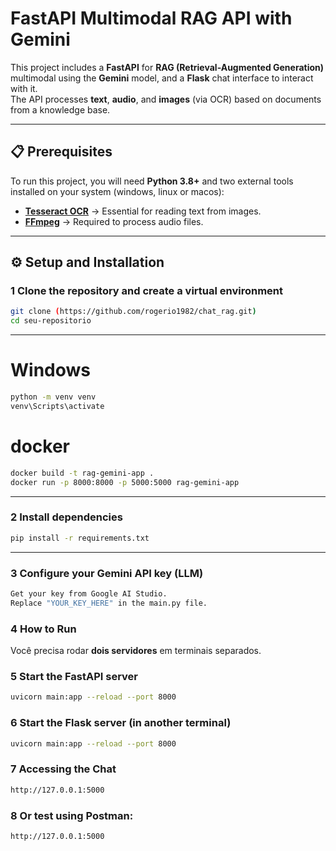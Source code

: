 # FastAPI Multimodal RAG API with Gemini

This project includes a **FastAPI** for **RAG (Retrieval-Augmented Generation)** multimodal using the **Gemini** model, and a **Flask** chat interface to interact with it.  
The API processes **text**, **audio**, and **images** (via OCR) based on documents from a knowledge base.


---

## 📋 Prerequisites

To run this project, you will need **Python 3.8+** and two external tools installed on your system (windows, linux or macos):

- **[Tesseract OCR](https://github.com/tesseract-ocr/tesseract)** → Essential for reading text from images. 
- **[FFmpeg](https://ffmpeg.org/download.html)** → Required to process audio files.

---

## ⚙️ Setup and Installation

### 1 Clone the repository and create a virtual environment
```bash
git clone (https://github.com/rogerio1982/chat_rag.git)
cd seu-repositorio
```
---

# Windows
```bash
python -m venv venv
venv\Scripts\activate
```
# docker
```bash
docker build -t rag-gemini-app .
docker run -p 8000:8000 -p 5000:5000 rag-gemini-app
```
---
### 2 Install dependencies
```bash
pip install -r requirements.txt
```
---

### 3 Configure your Gemini API key (LLM)
```bash
Get your key from Google AI Studio.
Replace "YOUR_KEY_HERE" in the main.py file.
```

### 4 How to Run
Você precisa rodar **dois servidores** em terminais separados.

### 5  Start the FastAPI server
```bash
uvicorn main:app --reload --port 8000
```
### 6 Start the Flask server (in another terminal)
```bash
uvicorn main:app --reload --port 8000
```
### 7 Accessing the Chat
```bash
http://127.0.0.1:5000
```
### 8 Or test using Postman:
```bash
http://127.0.0.1:5000
